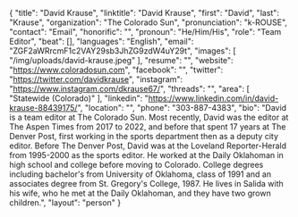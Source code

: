 {
  "title": "David Krause",
  "linktitle": "David Krause",
  "first": "David",
  "last": "Krause",
  "organization": "The Colorado Sun",
  "pronunciation": "k-ROUSE",
  "contact": "Email",
  "honorific": "",
  "pronoun": "He/Him/His",
  "role": "Team Editor",
  "beat": [],
  "languages": "English",
  "email": "ZGF2aWRrcmF1c2VAY29sb3JhZG9zdW4uY29t",
  "images": [
    "/img/uploads/david-krause.jpeg"
  ],
  "resume": "",
  "website": "https://www.coloradosun.com",
  "facebook": "",
  "twitter": "https://twitter.com/davidkrause",
  "instagram": "https://www.instagram.com/dkrause67/",
  "threads": "",
  "area": [
    "Statewide (Colorado)"
  ],
  "linkedin": "https://www.linkedin.com/in/david-krause-88439175/",
  "location": "",
  "phone": "303-887-4383",
  "bio": "David is a team editor at The Colorado Sun. Most recently, David was the editor at The Aspen Times from 2017 to 2022, and before that spent 17 years at The Denver Post, first working in the sports department then as a deputy city editor. Before The Denver Post, David was at the Loveland Reporter-Herald from 1995-2000 as the sports editor. He worked at the Daily Oklahoman in high school and college before moving to Colorado. College degrees including bachelor's from University of Oklahoma, class of 1991 and an associates degree from St. Gregory's College, 1987. He lives in Salida with his wife, who he met at the Daily Oklahoman, and they have two grown children.",
  "layout": "person"
}